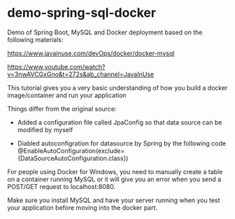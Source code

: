 # demo-spring-sql-docker

Demo of Spring Boot, MySQL and Docker deployment based on the following materials:

https://www.javainuse.com/devOps/docker/docker-mysql

https://www.youtube.com/watch?v=3nwAVCGxGno&t=272s&ab_channel=JavaInUse

This tutorial gives you a very basic understanding of how you build a docker image/container and run your application

Things differ from the original source:
- Added a configuration file called JpaConfig so that data source can be modified by myself

- Diabled autoconfigration for datasource by Spring by the following code
@EnableAutoConfiguration(exclude={DataSourceAutoConfiguration.class})

For people using Docker for Windows, you need to manually create a table on a container running MySQL or it will give you an error when you send a POST/GET request to localhost:8080.

Make sure you install MySQL and have your server running when you test your application before moving into the docker part.
